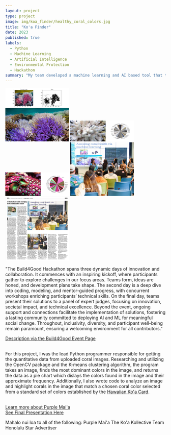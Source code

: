 ```yaml
---
layout: project
type: project
image: img/koa_finder/healthy_coral_colors.jpg
title: "Ko'a Finder"
date: 2023
published: true
labels:
  - Python
  - Machine Learning
  - Artificial Intelligence
  - Environmental Protection
  - Hackathon
summary: "My team developed a machine learning and AI based tool that takes images of coral and translates them into quantitative data about the coral's health."
---
```


<div class="text-center p-4">
  <img width="200px" src="../img/koa_finder/koa_card_comparison.png" class="img-thumbnail" >
  <img width="200px" src="../img/koa_finder/bleached_coral_colors.jpg" class="img-thumbnail" >
  <img width="200px" src="../img/koa_finder/healthy_coral_colors.jpg" class="img-thumbnail" >
  <img width="200px" src="../img/koa_finder/build4good_speaker.jpg" class="img-thumbnail" >
  <img width="200px" src="../img/koa_finder/IMG_7910.jpeg" class="img-thumbnail" >
</div>

"The Build4Good Hackathon spans three dynamic days of innovation and collaboration. It commences with an inspiring kickoff, where participants gather to explore challenges in our focus areas. Teams form, ideas are honed, and development plans take shape. The second day is a deep dive into coding, modeling, and mentor-guided progress, with concurrent workshops enriching participants’ technical skills. On the final day, teams present their solutions to a panel of expert judges, focusing on innovation, societal impact, and technical excellence.
Beyond the event, ongoing support and connections facilitate the implementation of solutions, fostering a lasting community committed to deploying AI and ML for meaningful social change. Throughout, inclusivity, diversity, and participant well-being remain paramount, ensuring a welcoming environment for all contributors."<br>

[Description via the Build4Good Event Page](https://purplemaia.org/event/build4good/)<br><br>

For this project, I was the lead Python programmer responsible for getting the quantitative data from uploaded coral images. Researching and utilizing the OpenCV package and the K-means clustering algorithm, the program takes an image, finds the most dominant colors in the image, and returns the data as a pie chart which dislays the colors found in the image and their approximate frequency.
Additionally, I also wrote code to analyze an image and highlight corals in the image that match a chosen coral color selected from a standard set of colors established by the [Hawaiian Ko'a Card](https://coralwatch.org/wp-content/uploads/2023/11/2020_Bahr-etal-The-Hawaiian-Ko%CA%BBa-Card-coral-health-and-bleaching-assessment-tool.pdf).<br><br>


[Learn more about Purple Mai'a](https://purplemaia.org/about/)<br>
[See Final Presentation Here](https://docs.google.com/presentation/d/1dKP6ula-J-_ap4F8JT8bMd7L-gqq9FQ46dloCljvQjo/edit?usp=sharing)

Mahalo nui loa to all of the following:
Purple Mai'a
The Ko'a Kollective Team
Honolulu Star Advertiser
